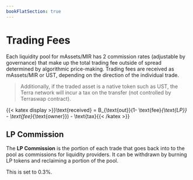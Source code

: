 ```yaml
---
bookFlatSection: true
---
```


# Trading Fees

Each liquidity pool for mAssets/MIR has 2 commission rates (adjustable by governance) that make up the total trading fee outside of spread determined by algorithmic price-making. Trading fees are received as mAssets/MIR or UST, depending on the direction of the individual trade.

> Additionally, if the traded asset is a native token such as UST, the Terra network will incur a tax on the transfer (not controlled by Terraswap contract).

{{< katex display >}}\text{received} = B_{\text{out}}(1- \text{fee}_{\text{LP}} - \text{fee}_{\text{owner}}) - \text{tax}{{< /katex >}}

## LP Commission

The **LP Commission** is the portion of each trade that goes back into to the pool as commissions for liquidity providers. It can be withdrawn by burning LP tokens and reclaiming a portion of the pool.

This is set to 0.3%.

